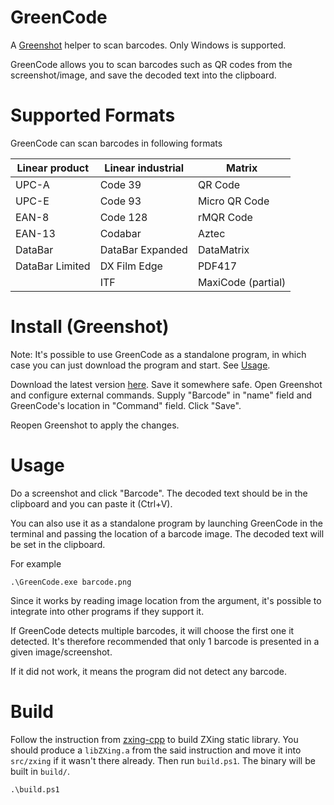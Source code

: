 # GreenCode

A [Greenshot](https://github.com/greenshot/greenshot/) 
helper to scan barcodes. Only Windows is supported.

GreenCode allows you to scan barcodes 
such as QR codes from the screenshot/image, and save 
the decoded text into the clipboard. 

# Supported Formats

GreenCode can scan barcodes in following formats

| Linear product  | Linear industrial | Matrix             |
|-----------------|-------------------|--------------------|
| UPC-A           | Code 39           | QR Code            |
| UPC-E           | Code 93           | Micro QR Code      |
| EAN-8           | Code 128          | rMQR Code          |
| EAN-13          | Codabar           | Aztec              |
| DataBar         | DataBar Expanded  | DataMatrix         |
| DataBar Limited | DX Film Edge      | PDF417             |
|                 | ITF               | MaxiCode (partial) |

# Install (Greenshot)

Note: It's possible to use GreenCode as a standalone program, in which case you can just download the program and start. See [Usage](#usage).

Download the latest version [here](https://github.com/CarrieForle/GreenCode/releases).
Save it somewhere safe.
Open Greenshot and configure external commands. 
Supply "Barcode" in "name" field
and GreenCode's location in "Command" field. 
Click "Save".

Reopen Greenshot to apply the changes.

# Usage

Do a screenshot and click "Barcode". 
The decoded text should be in the clipboard 
and you can paste it (Ctrl+V).

You can also use it as a standalone program by 
launching GreenCode in the terminal
and passing the location of a barcode image.
The decoded text will be set in the clipboard.

For example
```
.\GreenCode.exe barcode.png
```

Since it works by reading image location from the 
argument, it's possible to integrate into other programs 
if they support it.

If GreenCode detects multiple barcodes,
it will choose the first one it detected. It's 
therefore recommended that only 1 barcode is 
presented in a given image/screenshot.

If it did not work, it means the program did 
not detect any barcode.

# Build

Follow the instruction from [zxing-cpp](https://github.com/zxing-cpp/zxing-cpp) 
to build ZXing static library. 
You should produce a `libZXing.a` from the said
instruction and move it into `src/zxing` if 
it wasn't there already. Then run `build.ps1`.
The binary will be built in `build/`.

```pwsh
.\build.ps1
```
